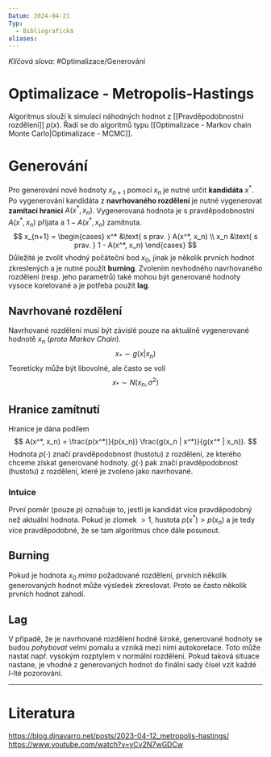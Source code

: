 ```yaml
---
Datum: 2024-04-21
Typ:
  - Bibliografická
aliases:
---
```

*Klíčová slova:* #Optimalizace/Generování
# Optimalizace - Metropolis-Hastings
Algoritmus slouží k simulaci náhodných hodnot z [[Pravděpodobnostní rozdělení]] $p(x)$. Řadí se do algoritmů typu [[Optimalizace - Markov chain Monte Carlo|Optimalizace - MCMC]].
# Generování
Pro generování nové hodnoty $x_{n+1}$ pomocí $x_n$ je nutné určit **kandidáta** $x^*$. Po vygenerování kandidáta z **navrhovaného rozdělení** je nutné vygenerovat **zamítací hranici** $A(x^*, x_n)$. Vygenerovaná hodnota je s pravděpodobnostní $A(x^*, x_n)$ přijata a $1 - A(x^*, x_n)$ zamítnuta.
$$
x_{n+1} =
\begin{cases}
x^*  &\text{ s prav. } A(x^*, x_n) \\
x_n &\text{ s prav. } 1 - A(x^*, x_n) \end{cases}
$$
Důležité je zvolit vhodný počáteční bod $x_0$, jinak je několik prvních hodnot zkreslených a je nutné použít **burning**. Zvolením nevhodného navrhovaného rozdělení (resp. jeho parametrů) také mohou být generované hodnoty vysoce korelované a je potřeba použít **lag**.
## Navrhované rozdělení
Navrhované rozdělení musí být závislé pouze na aktuálně vygenerované hodnotě $x_n$ (*proto Markov Chain*).
$$
x_* \sim g(x | x_n)
$$
Teoreticky může být libovolné, ale často se volí 
$$
x_* \sim N(x_n, \sigma^2)
$$
## Hranice zamítnutí
Hranice je dána podílem
$$
A(x^*, x_n) = \frac{p(x^*)}{p(x_n)} \frac{g(x_n | x^*)}{g(x^* | x_n)}.
$$
Hodnota $p(\cdot)$ značí pravděpodobnost (hustotu) z rozdělení, ze kterého chceme získat generované hodnoty. $g(\cdot)$ pak značí pravděpodobnost (hustotu) z rozdělení, které je zvoleno jako navrhované.
### Intuice
První poměr (pouze $p$) označuje to, jestli je kandidát více pravděpodobný než aktuální hodnota. Pokud je zlomek $> 1$, hustota $p(x^*) > p(x_n)$ a je tedy více pravděpodobné, že se tam algoritmus chce dále posunout.
## Burning
Pokud je hodnota $x_0$  *mimo* požadované rozdělení, prvních několik generovaných hodnot může výsledek zkreslovat. Proto se často několik prvních hodnot zahodí.
## Lag
V případě, že je navrhované rozdělení hodně široké, generované hodnoty se budou *pohybovat* velmi pomalu a vzniká mezi nimi autokorelace. Toto může nastat např. vysokým rozptylem v normální rozdělení. Pokud taková situace nastane, je vhodné z generovaných hodnot do finální sady čísel vzít každé $l$-lté pozorování.

- - -
# Literatura
https://blog.djnavarro.net/posts/2023-04-12_metropolis-hastings/
https://www.youtube.com/watch?v=yCv2N7wGDCw